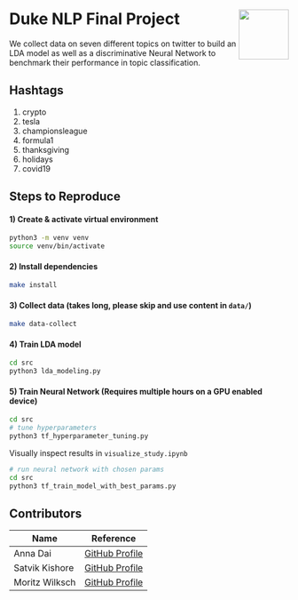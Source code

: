 # Duke NLP Final Project <img width=90 align="right" src="https://upload.wikimedia.org/wikipedia/commons/thumb/e/e6/Duke_University_logo.svg/1024px-Duke_University_logo.svg.png">

We collect data on seven different topics on twitter to build an LDA model as well as a discriminative Neural Network to benchmark their performance in topic classification.

## Hashtags
1) crypto
2) tesla
3) championsleague
4) formula1
5) thanksgiving
6) holidays
7) covid19

## Steps to Reproduce
#### 1) Create & activate virtual environment
```bash
python3 -m venv venv
source venv/bin/activate
```

#### 2) Install dependencies
```bash
make install
```

#### 3) Collect data (takes long, please skip and use content in `data/`) 
```bash
make data-collect
```

#### 4) Train LDA model
```bash
cd src
python3 lda_modeling.py
```


#### 5) Train Neural Network (Requires multiple hours on a GPU enabled device)
```bash
cd src
# tune hyperparameters
python3 tf_hyperparameter_tuning.py
```

Visually inspect results in `visualize_study.ipynb`

```bash
# run neural network with chosen params
cd src
python3 tf_train_model_with_best_params.py
```


## Contributors

| Name | Reference |
|---- | ----|
|Anna Dai | [GitHub Profile](https://github.com/dai-anna)|
|Satvik Kishore| [GitHub Profile](https://github.com/satvikk)|
|Moritz Wilksch |[GitHub Profile](https://github.com/moritzwilksch)|


